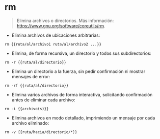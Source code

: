 # rm

> Elimina archivos o directorios.
> Más información: <https://www.gnu.org/software/coreutils/rm>.

- Elimina archivos de ubicaciones arbitrarias:

`rm {{ruta/al/archivo1 ruta/al/archivo2 ...}}`

- Elimina, de forma recursiva, un directorio y todos sus subdirectorios:

`rm -r {{ruta/al/directorio}}`

- Elimina un directorio a la fuerza, sin pedir confirmación ni mostrar mensajes de error:

`rm -rf {{ruta/al/directorio}}`

- Elimina varios archivos de forma interactiva, solicitando confirmación antes de eliminar cada archivo:

`rm -i {{archivo(s)}}`

- Elimina archivos en modo detallado, imprimiendo un mensaje por cada archivo eliminado:

`rm -v {{ruta/hacia/directorio/*}}`
